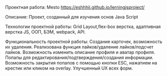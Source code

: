 Проектная работа: Mesto  https://eshhhii.github.io/lerningjsproject/

Описание:
Проект, созданный для изучения основ Java Script

Технологии проектной работы: Grid Layout,flex-box верстка, адаптивная верстка JS, ООП, БЭМ, webpack, API.

Функциональность проектной работы: Создание карточек, возможность их удаления. Реализована функция лайков/удаление лайков/подсчет лайков. Возможность изменить описание профиля и аватар профиля. Попапы для редактирования/подтверждения/создания информации. Возможность закрытия попапов с помощью кнопки ESC, нажатием на крестик или кликом на overlay. Улучшенный UX всех форм.
